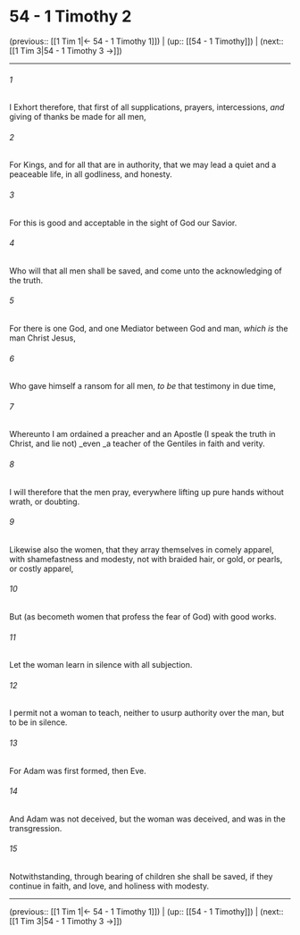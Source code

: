 # 54 - 1 Timothy 2

(previous:: [[1 Tim 1|← 54 - 1 Timothy 1]]) | (up:: [[54 - 1 Timothy]]) | (next:: [[1 Tim 3|54 - 1 Timothy 3 →]])

***


###### 1 
I Exhort therefore, that first of all supplications, prayers, intercessions, _and_ giving of thanks be made for all men, 

###### 2 
For Kings, and for all that are in authority, that we may lead a quiet and a peaceable life, in all godliness, and honesty. 

###### 3 
For this is good and acceptable in the sight of God our Savior. 

###### 4 
Who will that all men shall be saved, and come unto the acknowledging of the truth. 

###### 5 
For there is one God, and one Mediator between God and man, _which is_ the man Christ Jesus, 

###### 6 
Who gave himself a ransom for all men, _to be_ that testimony in due time, 

###### 7 
Whereunto I am ordained a preacher and an Apostle (I speak the truth in Christ, and lie not) _even _a teacher of the Gentiles in faith and verity. 

###### 8 
I will therefore that the men pray, everywhere lifting up pure hands without wrath, or doubting. 

###### 9 
Likewise also the women, that they array themselves in comely apparel, with shamefastness and modesty, not with braided hair, or gold, or pearls, or costly apparel, 

###### 10 
But (as becometh women that profess the fear of God) with good works. 

###### 11 
Let the woman learn in silence with all subjection. 

###### 12 
I permit not a woman to teach, neither to usurp authority over the man, but to be in silence. 

###### 13 
For Adam was first formed, then Eve. 

###### 14 
And Adam was not deceived, but the woman was deceived, and was in the transgression. 

###### 15 
Notwithstanding, through bearing of children she shall be saved, if they continue in faith, and love, and holiness with modesty.

***

(previous:: [[1 Tim 1|← 54 - 1 Timothy 1]]) | (up:: [[54 - 1 Timothy]]) | (next:: [[1 Tim 3|54 - 1 Timothy 3 →]])
